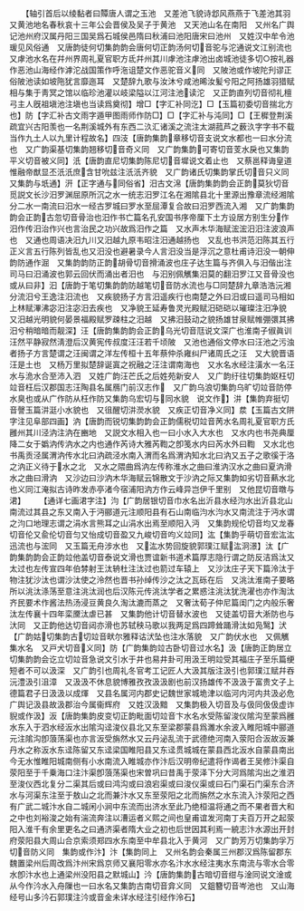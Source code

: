<!-- { "loadSidebar": true } -->
　　【轴引首后以绫黏者曰贉唐人谓之玉池　又差池飞貌诗邶风燕燕于飞差池其羽　又黄池地名春秋哀十三年公会晋侯及吴子于黄池　又天池山名在南阳　又州名广舆记池州府汉属丹阳三国吴爲石城侯邑隋曰秋浦曰池阳唐宋曰池州　又姓汉中牟令池瑗见风俗通　又唐韵徒何切集韵韵会唐何切正韵汤何切音驼与沱通说文江别流也　又虖池水名在幷州界周礼夏官职方氐幷州其川虖池注虖池出卤城池徒多切○按礼器作恶池山海经作滹沱战国策作呼沲诅楚文作恶驼音义同　又陂池或作坡陀刋谬正俗陂池读如坡陁犹言靡迤耳　又楚辞九歌与汝沐兮咸池晞汝髪兮阳之阿扬雄羽猎赋相与集于靑冥之馆以临珍池灌以岐梁隘以江河注池读沱　又正韵直列切音彻礼檀弓主人旣祖塡池注塡也当读爲奠彻】增□【字汇补同汔】□【玉篇初委切音揣北方也】防【字汇补古文雨字遁甲图雨师作防□】□【字汇补与沌同】□【王穉登荆溪疏宜兴古阳羡也一名荆溪城外有东西二汣汇诸溪之流注太湖菰芦之薮汣字字书不载当作九土人以九里计程故名】四汥【唐韵集韵章移切音支说文水都也一曰水分流也　又广韵渠基切集韵翘移切音奇义同　又广韵集韵可寄切音芰水戾也又集韵平义切音被义同】汦【唐韵直尼切集韵陈尼切音墀说文着止也　又蔡邕释诲皇道惟融帝猷显丕汦汦庶含甘吮兹注汦汦齐貌　又广韵诸氏切集韵掌氏切音只义同　又集韵与坁通】汧【正字通与同俗省】汨古文淿【唐韵集韵韵会正韵莫狄切音觅説文长沙汨罗渊屈原所沉之水一统志汨罗江名在湘隂县北十里源出豫章流经湘隂分二水一南流曰汨水一经古罗城曰罗水至屈潭复合故曰汨罗西流入湘　又广韵集韵韵会正韵古忽切音骨治也汨作书亡篇名孔安国书序帝厘下土方设居方别生分作汨作传汨治作兴也言治民之功兴故爲汨作之篇　又水声木华海赋浤浤汨汨注波浪声也　又通也周语决汨九川又汨越九原韦昭注汨通越扬也　又乱也书洪范汨陈其五行正义言五行陈列皆乱也又汨没也避暑录今人言汨没当是浮沉之意杜甫诗汨没一朝伸韵防通作淈　又集韵韵防正韵胡骨切音搰涌波也庄子达生篇与齐俱入与汨偕出注司马曰汨涌波也郭云回伏而涌出者汨也　与汩别佩觽集汨莫的翻汨罗江又音骨没也或从曰非】汩【唐韵于笔切集韵韵防越笔切音防水流也与□同楚辞九章浩浩沅湘分流汨兮王逸注汨流也　又疾貌扬子方言汨遥疾行也南楚之外曰汨或曰遥司马相如上林赋滭沸宓汨注宓汨去疾也　又净貌王延寿鲁灵光殿赋汨硙硙以璀璨注汨净貌　又汨越光明貌何晏景福殿赋罗疎柱之汨越　又拂汨鼓动之貌扬雄甘泉赋帷弸彋其拂汨兮稍暗暗而靓深】汪【唐韵集韵韵会正韵乌光切音尫说文深广也淮南子俶眞训汪然平静寂然淸澄后汉黄宪传叔度汪汪若千顷陂　又池也通俗文停水曰汪池之污浊者扬子方言楚谓之汪闽谓之洋左传桓十五年蔡仲杀雍纠尸诸周氏之汪　又大貌晋语汪是土也　又杨万里拟楚辞诞寘之祝融之汪注谓南海也　又水名水经注潢水一名汪水与洈水合至沛入泗　又姓广韵汪芒氏之后姓苑新安人　又广韵纡往切集韵妪枉切竝音枉后汉郡国志汪陶县名属鴈门前汉志作　又广韵乌浪切集韵乌旷切竝音防停水臭也或从广作防从枉作防又集韵乌宏切与同水貌　说文作】汫【集韵弃挺切音謦玉篇汫涏小水貌也　又徂醒切汫濙水貌　又疾正切音净义同】汬【玉篇古文阱字注见阜部四画】汭【唐韵而锐切集韵韵会正韵儒税切竝音苪水名周礼夏官职方氏雝州其川泾汭注汭在豳地　又説文水相入也一曰小水入大水也　又水内也书尧典厘降二女于嬀汭传汭水之内也通作芮诗大雅芮鞫之卽笺水内曰芮水外曰鞫　又水北也书禹贡泾属渭汭传水北曰汭疏泾水南入渭而名爲渭汭知水北曰汭又五子之歌徯于洛之汭正义待于水之北　又水之隈曲爲汭左传称淮水之曲曰淮汭汉水之曲曰夏汭滑水之曲曰滑汭　又沙边曰沙汭木华海赋云锦散文于沙汭之际又集韵如劣切音爇水北也义同江淹拟古诗昨发赤亭渚今宿浦阳汭方作云峰异岂伊千里别　又他昆切音暾与涒】
　　【通详七画涒字注】汮【广韵居银切音巾水名出沂县水经汮水出沂县北山南流过其县之东又南入于沔郦道元注顺阳县有石山南临汮水汮水又南流注于沔水谓之汮口地理志谓之涓水言熊耳之山涓水出焉至顺阳入沔　又集韵规伦切音均又龙春切音伦又兪伦切音匀又怡成切音盈又九峻切音呁义竝同】汯【集韵乎萌切音宏汯汯迅流也与浤同　又玉篇无舟涉水也　又汯水势回旋貌郭璞江赋汯泂澋】汰【广韵集韵韵会正韵竝他盖切音泰说文滑也贾谊新书道术篇厚志隐行谓之防反洁爲汰又太过也左传宣四年伯棼射王汰辀杜注汰过也箭过车辕上　又沙汰庄子天下篇泠汰于物注犹沙汰也谓沙汰使之泠然也晋书孙绰传沙之汰之瓦砾在后　又洮汰淮南子要略所以洮汰涤荡至意注洮汰润也后汉陈元传洮汰学者之累惑注洮汰犹洗濯也亦作淘汰齐民要术作酱法热汤浸豆黄良久淘汰漉而蒸之　又奢汰荀子仲尼篇闺门之内般乐奢汰左传襄十四年栾黡汰虐已甚　又集韵他计切音替水波也　又徒盖切音大淅防也与汏同　又正韵他达切音闼亦滑也苏轼秧马歌以我两足爲四蹄耸踊滑汰如凫鹥】汱【广韵姑切集韵古切竝音畎尔雅释诂汱坠也注水落貌　又广韵伏水也　又佩觽集水名　又戸犬切音义同】防【广韵集韵竝古卧切音过水名】汲【唐韵正韵居立切集韵韵会讫立切竝音急说文引水于井也易井卦可用汲王明竝受其福庄子至乐篇绠短者不可以汲深　又广韵引也周礼冬官考工记匠人大汲其版注汲引也郭璞江赋幷吞沅澧汲引沮漳　又汲汲不休息貌博雅孜孜汲汲剧也前汉扬雄传不汲汲于富贵文子上德篇君子日汲汲以成煇　又县名属河内郡史记魏世家城垝津以临河内河内共汲必危广舆记汲县故汲郡治今属衞辉府　又姓汉汲黯　又集韵极入切音及与伋同伋伋虚诈貎或作汲】汳【唐韵集韵皮变切正韵毗面切竝音卞水名水受陈留浚仪隂沟至蒙爲雝水东入于泗水经汳水出隂沟迳浚仪县北又东至梁郡蒙县爲濉水余波入睢阳城中郦道元注隂沟卽蒗荡渠也亦言汳受旃然水又云丹泌乱流于武德绝河南入荥阳合汳故汳兼丹水之称汳水东迳陈留又东迳梁国睢阳县又东迳贯城城在蒙县西北汳水自蒙县南出今无水惟睢阳城南侧有小水南流入睢城亦作汴后汉明帝纪遣将作谒者王吴修汴渠自荥阳至于千乗海口注汴渠卽蒗荡渠也宋曽巩曰昔禹于荥泽下分大河爲隂沟出之淮泗至浚仪西北复分二渠其后或曰鸿沟或曰浪宕渠或曰浚仪渠或曰石门渠石门渠东合济水与河渠东注至于敖山之北而兼汴水又东至荥阳之北而旃然之水东流入汴荥阳之西有广武二城汴水自二城闲小涧中东流而出济水至此乃绝桓温将通之而不果者晋大和之中也刘裕浚之始有湍流奔注以漕运者义熙之间也皇甫谊发河南丁夫百万开之起荥阳入淮千有余里更名之曰通济渠者隋大业之初也后世因其利焉一綂志汴水源出开封府荥阳县大周山合京索须郑四水东南至中牟县北入于黄河　又广韵芳万切集韵孚万切音防义同　集韵或作汴】汴【集韵同上　又州名韵会秦属三州郡汉爲陈留郡东魏置梁州后周改爲汴州宋爲京师又襄阳零水亦名汴水水经注夷水东南流与零水合零水卽汴水也上通梁州没阳县之默城山】汵【唐韵集韵古暗切音绀与淦同说文淦或从今作汵水入舟隟也一曰水名又集韵古南切音弇义同　又鉏簪切音岑池也　又山海经号山多汵石郭璞注汵或音金未详水经注引经作泠石】
